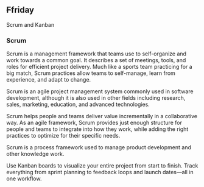 ## <strike>F</strike>friday
Scrum and Kanban

### Scrum
Scrum is a management framework that teams use to self-organize and work towards a common goal. It describes a set of meetings, tools, and roles for efficient project delivery. Much like a sports team practicing for a big match, Scrum practices allow teams to self-manage, learn from experience, and adapt to change.

Scrum is an agile project management system commonly used in software development, although it is also used in other fields including research, sales, marketing, education, and advanced technologies.

Scrum helps people and teams deliver value incrementally in a collaborative way. As an agile framework, Scrum provides just enough structure for people and teams to integrate into how they work, while adding the right practices to optimize for their specific needs.

Scrum is a process framework used to manage product development and other knowledge work.


Use Kanban boards to visualize your entire project from start to finish. Track everything from sprint planning to feedback loops and launch dates—all in one workflow.
